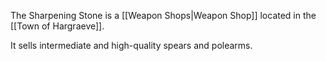 The Sharpening Stone is a [[Weapon Shops|Weapon Shop]] located in the [[Town of Hargraeve]].

It sells intermediate and high-quality spears and polearms.

